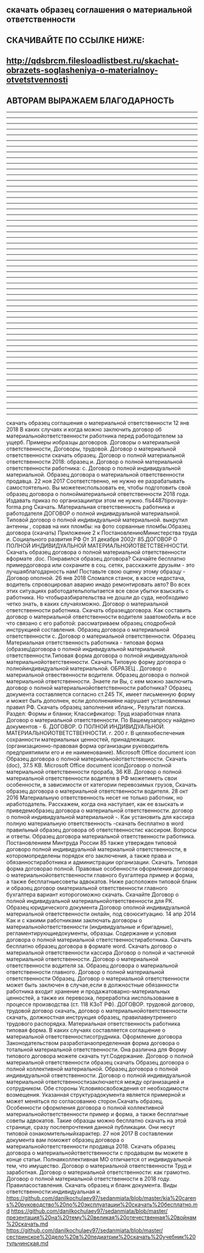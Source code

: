 скачать образец соглашения о материальной ответственности
--------------------------------------------------
СКАЧИВАЙТЕ ПО ССЫЛКЕ НИЖЕ:
--------------------------------------------------
http://qdsbrcm.filesloadlistbest.ru/skachat-obrazets-soglasheniya-o-materialnoy-otvetstvennosti
--------------------------------------------------
АВТОРАМ ВЫРАЖАЕМ БЛАГОДАРНОСТЬ
--------------------------------------------------
--------------------------------------------------
--------------------------------------------------
--------------------------------------------------
--------------------------------------------------
--------------------------------------------------
--------------------------------------------------
--------------------------------------------------
--------------------------------------------------
--------------------------------------------------
--------------------------------------------------
--------------------------------------------------
--------------------------------------------------
--------------------------------------------------
--------------------------------------------------
--------------------------------------------------
--------------------------------------------------
--------------------------------------------------
--------------------------------------------------
--------------------------------------------------
--------------------------------------------------
--------------------------------------------------
--------------------------------------------------
--------------------------------------------------
--------------------------------------------------
--------------------------------------------------
--------------------------------------------------
--------------------------------------------------
--------------------------------------------------
--------------------------------------------------
--------------------------------------------------
--------------------------------------------------
--------------------------------------------------
--------------------------------------------------
--------------------------------------------------
--------------------------------------------------
--------------------------------------------------
--------------------------------------------------
--------------------------------------------------
--------------------------------------------------
--------------------------------------------------
--------------------------------------------------
--------------------------------------------------
--------------------------------------------------
--------------------------------------------------
--------------------------------------------------
--------------------------------------------------
--------------------------------------------------
--------------------------------------------------
--------------------------------------------------
--------------------------------------------------
--------------------------------------------------
--------------------------------------------------
--------------------------------------------------
--------------------------------------------------
скачать образец соглашения о материальной ответственности 12 янв 2018  В каких случаях и когда можно заключить договор об материальнойответственности работника перед работодателем за ущерб. Примеры иобразцы договоров. Договоры о материальной ответственности, Договоры, трудовой. Договор о материальной ответственности  скачать образец. Договор о полной материальной ответственности 2018: образец и. Договор о полной материальной ответственности работника: с. Договор о полной индивидуальной материальной. Образец договора о материальной ответственности продавца. 22 ноя 2017  Соответственно, не нужно ее разрабатывать самостоятельно. Вы можетеиспользовать ее, чтобы подготовить свой образец договора о полнойматериальной ответственности 2018 года. Издавать приказ по организациипри этом не нужно. fls4487tipovaya-forma.png  Скачать. Материальная ответственность работника и работодателя
ДОГОВОР о полной индивидуальной материальной. Типовой договор о полной индивидуальной материальной. выкрутил антенны , сорвав на них пломбы: на фото сорванные пломбы.Образец договора (скачать) Приложение 2 к ПостановлениюМинистерства труда и. Социального развития РФ От 31 декабря 2002г  85.ДОГОВОР О ПОЛНОЙ ИНДИВИДУАЛЬНОЙ МАТЕРИАЛЬНОЙОТВЕТСТВЕННОСТИ. Скачать образец договора о полной материальной ответственности вформате .doc. Понравился образец договора? Скачайте бесплатно примердоговора или сохраните в соц. сетях, расскажите друзьям - это лучшаяблагодарность нам! Поставьте свою оценку этому образцу - Договор ополной. 26 янв 2018  Сломался станок, в кассе недостача, водитель спровоцировал аварию инадо ремонтировать авто? Во всех этих ситуациях работодательпопытается все свои убытки взыскать с работника. Но чтобыразбирательства не дошли до суда, необходимо четко знать, в каких случаяхможно. Договор о материальной ответственности работника. Скачать образецдоговора. Как составить договор о материальной ответственности водителя заавтомобиль и все что связано с его работой: рассматриваем образец сподробной инструкцией составления. Образец договора о материальной ответственности с. Договор о материальной ответственности. Образец
Материальная ответственность работника - типовая форма (образец)договора о полной индивидуальной материальной ответственности.Типовая форма договора о полной индивидуальной материальнойответственности. Скачать Типовую форму договора о полнойиндивидуальной материальной. ОБРАЗЕЦ . Договор о материальной отвественности водителя. Образец договора о полной материальной ответственности. Знаете ли Вы, с кем можно заключить договор о полной материальнойответственности работника? Образец документа составляется согласно ст.245 ТК, имеет письменную форму и может быть дополнен, если дополненияне нарушает установленных правил РФ. Скачать образец заполнения ибланк,. Результат поиска. Раздел: Формы и бланки; Классификатор: Труд изаработная плата  Договор о материальной ответственности. По Вашeмузапросу найдено документов - 6. ДОГОВОР. О ПОЛНОЙ ИНДИВИДУАЛЬНОЙ. МАТЕРИАЛЬНОЙОТВЕТСТВЕННОСТИ. г.  200 г. В целяхобеспечения сохранности материальных ценностей, принадлежащих. (организационно-правовая форма организации руководитель предприятияили его и ее наименование). Microsoft Office document icon Образец договора о полной материальнойответственности. Скачать (doc), 37.5 KB. Microsoft Office document iconДоговор о полной материальной ответственности прораба, 36 KB. Договор о полной материальной ответственности водителя в РФ можетиметь свои особенности, в зависимости от категории перевозимых грузов, Скачать образец договора о материальной ответственности водителя. 28 окт 2016  Материальную ответственность несет не только работник, но иработодатель. Расскажем, когда она наступает, как ее взыскать и приведемобразец договора о материальной ответственности.
договор о полной индивидуальной материальной  -. Как установить для кассира полную материальную ответственность -скачать бесплатно в word правильный образец договора об ответственностис кассиром. Вопросы и ответы. Образец договора материальной ответственности работника. Постановлением Минтруда России  85 также утвержден типовой договоро полной индивидуальной материальной ответственности, в которомопределены порядок его заключения, а также права и обязанностиработника и администрации организации. Скачать. Типовая форма договорао полной. Правовые особенности оформления договора о материальнойответственности главного бухгалтера пример и форма, а также бесплатныесоветы адвокатов.  Ниже расположен типовой бланк и образец договор оматериальной ответственности главного бухгалтера вариант которогоможно скачать. Скачайте Договор о полной индивидуальной материальнойответственности для РК. Образец юридического документа Договор ополной индивидуальной материальной ответственности онлайн, под своюситуацию. 14 апр 2014  Как и с какими работниками заключать договоры о материальнойответственности (индивидуальные и бригадные), регламентирующиедокументы, образцы. Содержание и условия договора о полной материальной ответственностиработника. Скачать бесплатно образец договора в формате word. Скачать договор о материальной ответственности кассира
Договор о полной и частичной материальной ответственности. Договор о материальной ответственности водителя за. Образец договора о материальной ответственности главного. Договор о полной материальной ответственности  Образец. Договор о материальной ответственности может быть заключен в случае,если в должностные обязанности работника входит хранение и продажатоварно-материальных ценностей, а также их перевозка, переработка ииспользование в процессе производства (ст. 118 КЗоТ РФ). ДОГОВОР. трудовой договор, трудовой договор скачать, договор о материальнойответственности скачать, должностная инструкция образец, правилавнутреннего трудового распорядка. Материальная ответственность работника типовая форма. В каких случаях составляется соглашение о материальной ответственностисотрудника. Оформление договора  Законодательством разработанаопределенная форма договора о тотальной материальной ответственности. Она различна для  Форму типового договора можете скачать тут.Содержание. Договор о полной материальной ответственности образец скачать
Образец договора о полной коллективной материальной. Образец договора о полной индивидуальной ответственности. Договор о полной индивидуальной материальной ответственностизаключается между организацией и сотрудником. Обе стороны  Условияосвобождения от необходимости возмещения. Указанная структурадокумента является примерной и может меняться по согласованию сторон.Скачать образец. Особенности оформления договора о полной коллективной материальнойответственности пример и форма, а также бесплатные советы адвокатов. Такие образцы можно бесплатно скачать на этой странице, сразу послепрочтения данной публикации. Они несут типовой ознакомительныйхарактер. 27 ноя 2017  В составлении документа вам поможет образец договора о материальнойответственности продавца 2018. Скачать образец договора о материальнойответственности с продавцом вы можете в конце статьи. Полнаяколлективная МО отличается от индивидуальной тем, что имущество. Договор о материальной ответственности  Труд и заработная. Договор о материальной ответственности: как грамотно. Договор о полной материальной ответственности в 2018 году. Правиласоставления. Скачать образец и бланк документа. Виды ответственности:индивидуальная и.
https://github.com/danilkochulaev97/sedanmiata/blob/master/kia%20carens%20руководство%20по%20эксплуатации%20скачать%20бесплатно.md
https://github.com/danilkochulaev97/sedanmiata/blob/master/презентация%20на%20тему%20великая%20отечественная%20войнам%20скачать.md
https://github.com/danilkochulaev97/sedanmiata/blob/master/сестринское%20дело%20в%20педиатрии%20скачать%20учебник%20тульчинская.md